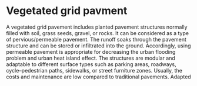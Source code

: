 # Vegetated grid pavment
A vegetated grid pavement includes planted pavement structures normally filled with soil, grass seeds, gravel, or rocks. It can be considered as a type of pervious/permeable pavement. The runoff soaks through the pavement structure and can be stored or infiltrated into the ground. Accordingly, using permeable pavement is appropriate for decreasing the urban flooding problem and urban heat island effect. The structures are modular and adaptable to different surface types such as parking areas, roadways, cycle–pedestrian paths, sidewalks, or street furniture zones. Usually, the costs and maintenance are low compared to traditional pavements. Adapted
